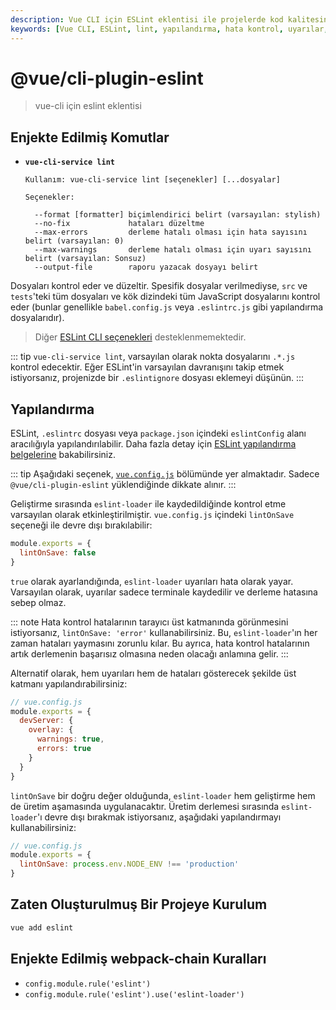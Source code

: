 ```yaml
---
description: Vue CLI için ESLint eklentisi ile projelerde kod kalitesini artırabilirsiniz. Olası hata ve uyarıları projeniz derlenmeden önce kontrol etme imkanı sunar.
keywords: [Vue CLI, ESLint, lint, yapılandırma, hata kontrol, uyarılar, geliştirici araçları]
---
```


# @vue/cli-plugin-eslint

> vue-cli için eslint eklentisi

## Enjekte Edilmiş Komutlar

- **`vue-cli-service lint`**

  ```
  Kullanım: vue-cli-service lint [seçenekler] [...dosyalar]

  Seçenekler:

    --format [formatter] biçimlendirici belirt (varsayılan: stylish)
    --no-fix             hataları düzeltme
    --max-errors         derleme hatalı olması için hata sayısını belirt (varsayılan: 0)
    --max-warnings       derleme hatalı olması için uyarı sayısını belirt (varsayılan: Sonsuz)
    --output-file        raporu yazacak dosyayı belirt
  ```

Dosyaları kontrol eder ve düzeltir. Spesifik dosyalar verilmediyse, `src` ve `tests`'teki tüm dosyaları ve kök dizindeki tüm JavaScript dosyalarını kontrol eder (bunlar genellikle `babel.config.js` veya `.eslintrc.js` gibi yapılandırma dosyalarıdır).

> Diğer [ESLint CLI seçenekleri](https://eslint.org/docs/user-guide/command-line-interface#options) desteklenmemektedir.

::: tip
`vue-cli-service lint`, varsayılan olarak nokta dosyalarını `.*.js` kontrol edecektir. Eğer ESLint'in varsayılan davranışını takip etmek istiyorsanız, projenizde bir `.eslintignore` dosyası eklemeyi düşünün.
:::

## Yapılandırma

ESLint, `.eslintrc` dosyası veya `package.json` içindeki `eslintConfig` alanı aracılığıyla yapılandırılabilir. Daha fazla detay için [ESLint yapılandırma belgelerine](https://eslint.org/docs/user-guide/configuring) bakabilirsiniz.

::: tip
Aşağıdaki seçenek, [`vue.config.js`](https://cli.vuejs.org/config/#vue-config-js) bölümünde yer almaktadır. Sadece `@vue/cli-plugin-eslint` yüklendiğinde dikkate alınır.
:::

Geliştirme sırasında `eslint-loader` ile kaydedildiğinde kontrol etme varsayılan olarak etkinleştirilmiştir. `vue.config.js` içindeki `lintOnSave` seçeneği ile devre dışı bırakılabilir:

``` js
module.exports = {
  lintOnSave: false
}
```

`true` olarak ayarlandığında, `eslint-loader` uyarıları hata olarak yayar. Varsayılan olarak, uyarılar sadece terminale kaydedilir ve derleme hatasına sebep olmaz.

::: note
Hata kontrol hatalarının tarayıcı üst katmanında görünmesini istiyorsanız, `lintOnSave: 'error'` kullanabilirsiniz. Bu, `eslint-loader`'ın her zaman hataları yaymasını zorunlu kılar. Bu ayrıca, hata kontrol hatalarının artık derlemenin başarısız olmasına neden olacağı anlamına gelir.
:::

Alternatif olarak, hem uyarıları hem de hataları gösterecek şekilde üst katmanı yapılandırabilirsiniz:

``` js
// vue.config.js
module.exports = {
  devServer: {
    overlay: {
      warnings: true,
      errors: true
    }
  }
}
```

`lintOnSave` bir doğru değer olduğunda, `eslint-loader` hem geliştirme hem de üretim aşamasında uygulanacaktır. Üretim derlemesi sırasında `eslint-loader`'ı devre dışı bırakmak istiyorsanız, aşağıdaki yapılandırmayı kullanabilirsiniz:

``` js
// vue.config.js
module.exports = {
  lintOnSave: process.env.NODE_ENV !== 'production'
}
```

## Zaten Oluşturulmuş Bir Projeye Kurulum

```bash
vue add eslint
```

## Enjekte Edilmiş webpack-chain Kuralları

- `config.module.rule('eslint')`
- `config.module.rule('eslint').use('eslint-loader')`